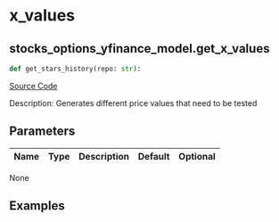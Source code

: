 # x_values

## stocks_options_yfinance_model.get_x_values

```python
def get_stars_history(repo: str):
```
[Source Code](https://github.com/OpenBB-finance/OpenBBTerminal/tree/main/openbb_terminal/stocks/options/yfinance_model.py#L203)

Description: Generates different price values that need to be tested

## Parameters

| Name | Type | Description | Default | Optional |
| ---- | ---- | ----------- | ------- | -------- |

None

## Examples

